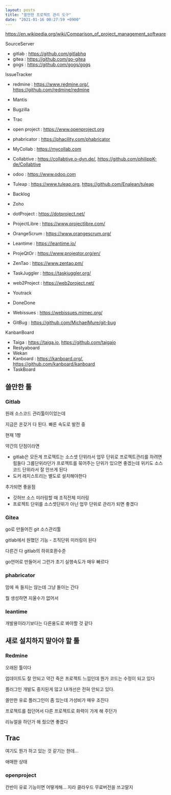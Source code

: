 ```yaml
---
layout: posts
title: "쓸만한 프로젝트 관리 도구"
date: "2021-01-16 00:27:59 +0900"
---
```


https://en.wikipedia.org/wiki/Comparison_of_project_management_software

SourceServer
* gitlab : https://github.com/gitlabhq
* gitea : https://github.com/go-gitea
* gogs : https://github.com/gogs/gogs

IssueTracker
* redmine : https://www.redmine.org/, https://github.com/redmine/redmine
* Mantis
* Bugzilla
* Trac

* open project : https://www.openproject.org
* phabricator : https://phacility.com/phabricator
* MyCollab : https://mycollab.com
* Collabtive : https://collabtive.o-dyn.de/, https://github.com/philippK-de/Collabtive
* odoo : https://www.odoo.com
* Tuleap : https://www.tuleap.org, https://github.com/Enalean/tuleap
* Backlog
* Zoho
* dotProject : https://dotproject.net/
* ProjectLibre : https://www.projectlibre.com/
* OrangeScrum : https://www.orangescrum.org/
* Leantime : https://leantime.io/
* ProjeQtOr : https://www.projeqtor.org/en/
* ZenTao : https://www.zentao.pm/
* TaskJuggler : https://taskjuggler.org/
* web2Project : https://web2project.net/
* Youtrack
* DoneDone
* Webissues : https://webissues.mimec.org/
* GitBug : https://github.com/MichaelMure/git-bug

KanbanBoard
* Taiga : https://taiga.io, https://github.com/taigaio
* Restyaboard
* Wekan
* Kanboard : https://kanboard.org/, https://github.com/kanboard/kanboard
* TaskBoard

## 쓸만한 툴

### Gitlab

원래 소스코드 관리툴이이었는데

지금은 온갖거 다 된다. 빠른 속도로 발전 중

현재 1짱

약간의 단점이라면
* gitlab은 모든게 프로젝트는 소스셋 단위라서 업무 단위로 프로젝트관리를 하려면 힘들다
  그룹단위라던가 프로젝트를 묶어주는 단위가 있으면 좋겠는데
  위키도 소스코드 단위라서 잘 안쓰게 된다
* 도커 레지스트리는 별도로 설치해야한다

추가되면 좋을점
* 깃허브 소스 미러링할 때 조직전체 미러링
* 프로젝트 단위를 소스셋단위가 아닌 업무 단위로 관리가 되면 좋겠다

### Gitea

go로 만들어진 git 소스관리툴

gitlab에서 원했던 기능 - 조직단위 미러링이 된다

다른건 다 gitlab의 하위호환수준

go언어로 만들어서 그런가 초기 실행속도가 매우 빠르다

### phabricator

맘에 쏙 들지는 않는데 그냥 돌아는 간다

뭘 생성하면 지울수가 없어서

### leantime

개발용이라기보다는 다른용도로 봐야할 것 같다

## 새로 설치하지 말아야 할 툴

### Redmine

오래된 툴이다

업데이트도 잘 안되고 약간 죽은 프로젝트 느낌인데 뭔가 코드는 수정이 되고 있다

플러그인 개발도 중지된게 많고 UI개선은 전혀 안되고 있다.

쓸만한 유료 플러그인이 좀 있는데 가성비가 매우 조진다

프로젝트를 접던어서 다른 프로젝트로 화력이 가게 해 주던가

리뉴얼을 하던가 해 줬으면 좋겠다

## Trac

여기도 뭔가 하고 있는 것 같기는 한데...

애매한 상태

### openproject

칸반이 유료 기능이면 어떻게해... 지라 클라우드 무료버전을 쓰고말지
